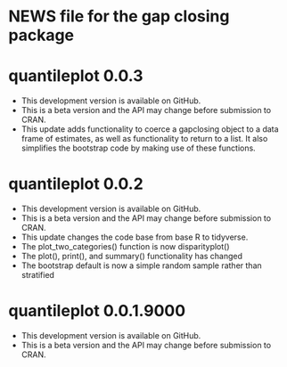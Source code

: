 # NEWS file for the gap closing package

# quantileplot 0.0.3
* This development version is available on GitHub.
* This is a beta version and the API may change before submission to CRAN.
* This update adds functionality to coerce a gapclosing object to a data frame of estimates, as well as functionality to return to a list. It also simplifies the bootstrap code by making use of these functions.

# quantileplot 0.0.2
* This development version is available on GitHub.
* This is a beta version and the API may change before submission to CRAN.
* This update changes the code base from base R to tidyverse.
* The plot_two_categories() function is now disparityplot()
* The plot(), print(), and summary() functionality has changed
* The bootstrap default is now a simple random sample rather than stratified

# quantileplot 0.0.1.9000
* This development version is available on GitHub.
* This is a beta version and the API may change before submission to CRAN.
